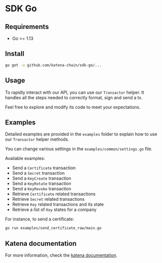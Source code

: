 # SDK Go

## Requirements

- Go >= 1.13

## Install

```bash
go get -u github.com/katena-chain/sdk-go/...
```

## Usage

To rapidly interact with our API, you can use our `Transactor` helper. It handles all the steps needed to correctly
format, sign and send a tx.

Feel free to explore and modify its code to meet your expectations.

## Examples

Detailed examples are provided in the `examples` folder to explain how to use our `Transactor` helper methods.

You can change various settings in the `examples/common/settings.go` file.

Available examples:
* Send a `Certificate` transaction
* Send a `Secret` transaction
* Send a `KeyCreate` transaction
* Send a `KeyRotate` transaction
* Send a `KeyRevoke` transaction
* Retrieve `Certificate` related transactions
* Retrieve `Secret` related transactions
* Retrieve `Key` related transactions and its state
* Retrieve a list of `Key` states for a company

For instance, to send a certificate:
```bash
go run examples/send_certificate_raw/main.go
```

## Katena documentation

For more information, check the [katena documentation](https://doc.katena.transchain.io).